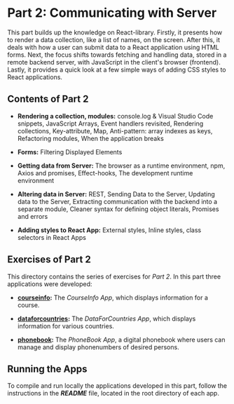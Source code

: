 # Part 2: Communicating with Server

This part builds up the knowledge on React-library. Firstly, it presents how to render a data collection, like a list of names, on the screen. After this, it deals with how a user can submit data to a React application using HTML forms. Next, the focus shifts towards fetching and handling data, stored in a remote backend server, with JavaScript in the client's browser (frontend). Lastly, it provides a quick look at a few simple ways of adding CSS styles to React applications.

## Contents of Part 2

- **Rendering a collection, modules:** console.log & Visual Studio Code snippets, JavaScript Arrays, Event handlers revisited, Rendering collections, Key-attribute, Map, Anti-pattern: array indexes as keys, Refactoring modules, When the application breaks

- **Forms:** Filtering Displayed Elements

- **Getting data from Server:** The browser as a runtime environment, npm, Axios and promises, Effect-hooks, The development runtime environment

- **Altering data in Server:** REST, Sending Data to the Server, Updating data to the Server, Extracting communication with the backend into a separate module, Cleaner syntax for defining object literals, Promises and errors

- **Adding styles to React App:** External styles, Inline styles, class selectors in React Apps

## Exercises of Part 2

This directory contains the series of exercises for *Part 2*. In this part three applications were developed:

- [**courseinfo**](https://github.com/katerina-tziala/fullstackopen2019/tree/master/part2/courseinfo)**:** The *CourseInfo App*, which displays information for a course.

- [**dataforcountries**](https://github.com/katerina-tziala/fullstackopen2019/tree/master/part2/dataforcountries)**:** The *DataForCountries App*, which displays information for various countries.

- [**phonebook**](https://github.com/katerina-tziala/fullstackopen2019/tree/master/part2/phonebook)**:** The *PhoneBook App*, a digital phonebook where users can manage and display phonenumbers of desired persons.

## Running the Apps

To compile and run locally the applications developed in this part, follow the instructions in the ***README*** file, located in the root directory of each app.

